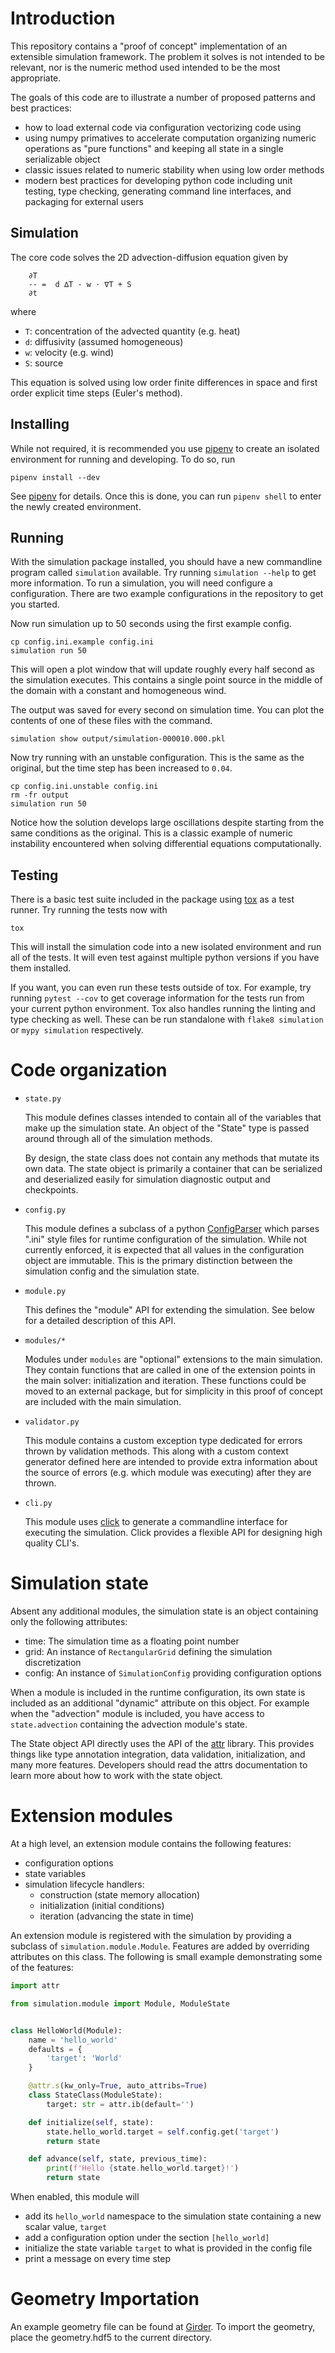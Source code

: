 # Introduction

This repository contains a "proof of concept" implementation of an extensible
simulation framework.  The problem it solves is not intended to be relevant,
nor is the numeric method used intended to be the most appropriate.

The goals of this code are to illustrate a number of proposed patterns
and best practices:
* how to load external code via configuration vectorizing code using
* using numpy primatives to accelerate computation organizing numeric operations as
  "pure functions" and keeping all state in a single serializable object
* classic issues related to numeric stability when using low order methods
* modern best practices for developing python code including unit testing,
  type checking, generating command line interfaces, and packaging for external
  users

## Simulation

The core code solves the 2D advection-diffusion equation given by
```
    ∂T
    -- =  d ∆T - w ⋅ ∇T + S
    ∂t
```
where
* `T`: concentration of the advected quantity (e.g. heat)
* `d`: diffusivity (assumed homogeneous)
* `w`: velocity (e.g. wind)
* `S`: source

This equation is solved using low order finite differences in space and first
order explicit time steps (Euler's method).

## Installing

While not required, it is recommended you use
[pipenv](https://github.com/pypa/pipenv) to create an isolated environment for
running and developing.  To do so, run
```
pipenv install --dev
```
See [pipenv](https://github.com/pypa/pipenv) for details.  Once this is done,
you can run `pipenv shell` to enter the newly created environment.


## Running

With the simulation package installed, you should have a new commandline
program called `simulation` available.  Try running `simulation --help` to get
more information.  To run a simulation, you will need configure a configuration.
There are two example configurations in the repository to get you started.

Now run simulation up to 50 seconds using the first example config.
```
cp config.ini.example config.ini
simulation run 50
```
This will open a plot window that will update roughly every half second as the
simulation executes.  This contains a single point source in the middle of the
domain with a constant and homogeneous wind.

The output was saved for every second on simulation time.  You can plot the
contents of one of these files with the command.
```
simulation show output/simulation-000010.000.pkl
```

Now try running with an unstable configuration.  This is the same as the
original, but the time step has been increased to `0.04`.
```
cp config.ini.unstable config.ini
rm -fr output
simulation run 50
```
Notice how the solution develops large oscillations despite starting from the
same conditions as the original.  This is a classic example of numeric
instability encountered when solving differential equations computationally.

## Testing

There is a basic test suite included in the package using [tox](https://tox.readthedocs.io/en/latest/)
as a test runner.  Try running the tests now with
```
tox
```
This will install the simulation code into a new isolated environment and run
all of the tests.  It will even test against multiple python versions if you
have them installed.

If you want, you can even run these tests outside of tox.  For example, try
running `pytest --cov` to get coverage information for the tests run from your
current python environment.  Tox also handles running the linting and type
checking as well.  These can be run standalone with `flake8 simulation` or
`mypy simulation` respectively.

# Code organization

* `state.py`

    This module defines classes intended to contain all of the variables that
    make up the simulation state.  An object of the "State" type is passed
    around through all of the simulation methods.

    By design, the state class does not contain any methods that mutate its own
    data.  The state object is primarily a container that can be serialized and
    deserialized easily for simulation diagnostic output and checkpoints.

* `config.py`

    This module defines a subclass of a python
    [ConfigParser](https://docs.python.org/3/library/configparser.html?highlight=configparser#configparser.ConfigParser)
    which parses ".ini" style files for runtime configuration of the
    simulation.  While not currently enforced, it is expected that all values
    in the configuration object are immutable.  This is the primary distinction
    between the simulation config and the simulation state.

* `module.py`

    This defines the "module" API for extending the simulation.  See below for
    a detailed description of this API.

* `modules/*`

    Modules under `modules` are "optional" extensions to the main simulation.
    They contain functions that are called in one of the extension points in
    the main solver: initialization and iteration.  These functions could be
    moved to an external package, but for simplicity in this proof of concept
    are included with the main simulation.

* `validator.py`

    This module contains a custom exception type dedicated for errors thrown by
    validation methods.  This along with a custom context generator defined
    here are intended to provide extra information about the source of errors
    (e.g. which module was executing) after they are thrown.

* `cli.py`

    This module uses [click](https://click.palletsprojects.com/en/7.x/) to generate
    a commandline interface for executing the simulation.  Click provides a flexible
    API for designing high quality CLI's.

# Simulation state

Absent any additional modules, the simulation state is an object containing only the
following attributes:

* time: The simulation time as a floating point number
* grid: An instance of `RectangularGrid` defining the simulation discretization
* config: An instance of `SimulationConfig` providing configuration options

When a module is included in the runtime configuration, its own state is
included as an additional "dynamic" attribute on this object.  For example when
the "advection" module is included, you have access to `state.advection`
containing the advection module's state.

The State object API directly uses the API of the [attr](https://www.attrs.org)
library.  This provides things like type annotation integration, data
validation, initialization, and many more features.  Developers should read the
attrs documentation to learn more about how to work with the state object.

# Extension modules

At a high level, an extension module contains the following features:

* configuration options
* state variables
* simulation lifecycle handlers:
  * construction (state memory allocation)
  * initialization (initial conditions)
  * iteration (advancing the state in time)

An extension module is registered with the simulation by providing a subclass
of `simulation.module.Module`.  Features are added by overriding attributes on
this class.  The following is small example demonstrating some of the features:

```python
import attr

from simulation.module import Module, ModuleState


class HelloWorld(Module):
    name = 'hello_world'
    defaults = {
        'target': 'World'
    }

    @attr.s(kw_only=True, auto_attribs=True)
    class StateClass(ModuleState):
        target: str = attr.ib(default='')

    def initialize(self, state):
        state.hello_world.target = self.config.get('target')
        return state

    def advance(self, state, previous_time):
        print(f'Hello {state.hello_world.target}!')
        return state
```

When enabled, this module will
* add its `hello_world` namespace to the simulation state containing a new
  scalar value, `target`
* add a configuration option under the section `[hello_world]`
* initialize the state variable `target` to what is provided in the
  config file
* print a message on every time step

# Geometry Importation

An example geometry file can be found at [Girder](https://data.nutritionallungimmunity.org/#item/5dc778b2ef2e2603553c5a11).
To import the geometry, place the geometry.hdf5 to the current directory.
